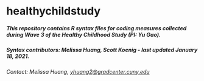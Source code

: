 # healthychildstudy

##### This repository contains R syntax files for coding measures collected during Wave 3 of the Healthy Childhood Study (PI: Yu Gao).

##### Syntax contributors: Melissa Huang, Scott Koenig - last updated January 18, 2021.

###### Contact: Melissa Huang, yhuang2@gradcenter.cuny.edu
